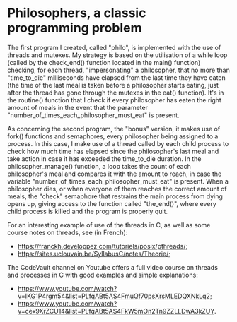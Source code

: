 # Philosophers, a classic programming problem

The first program I created, called "philo", is implemented with the use of threads and mutexes.
My strategy is based on the utilisation of a while loop (called by the check_end() function located in the main() function) checking, for each thread, "impersonating" a philosopher, that no more than "time_to_die" milliseconds have elapsed from the last time they have eaten (the time of the last meal is taken before a philosopher starts eating, just after the thread has gone through the mutexes in the eat() function).
It's in the routine() function that I check if every philosopher has eaten the right amount of meals in the event that the parameter "number_of_times_each_philosopher_must_eat" is present.

As concerning the second program, the "bonus" version, it makes use of fork() functions and semaphores, every philosopher being assigned to a process.
In this case, I make use of a thread called by each child process to check how much time has elapsed since the philosopher's last meal and take action in case it has exceeded the time_to_die duration.
In the philosopher_manage() function, a loop takes the count of each philosopher's meal and compares it with the amount to reach, in case the variable "number_of_times_each_philosopher_must_eat" is present.
When a philosopher dies, or when everyone of them reaches the correct amount of meals, the "check" semaphore that restrains the main process from dying opens up, giving access to the function called "the_end()", where every child process is killed and the program is properly quit.

For an interesting example of use of the threads in C, as well as some course notes on threads, see (in French):
* <https://franckh.developpez.com/tutoriels/posix/pthreads/>;
* <https://sites.uclouvain.be/SyllabusC/notes/Theorie/>;

The CodeVault channel on Youtube offers a full video course on threads and processes in C with good examples and simple explanations:
* <https://www.youtube.com/watch?v=IKG1P4rgm54&list=PLfqABt5AS4FmuQf70psXrsMLEDQXNkLq2>;
* <https://www.youtube.com/watch?v=cex9XrZCU14&list=PLfqABt5AS4FkW5mOn2Tn9ZZLLDwA3kZUY>.